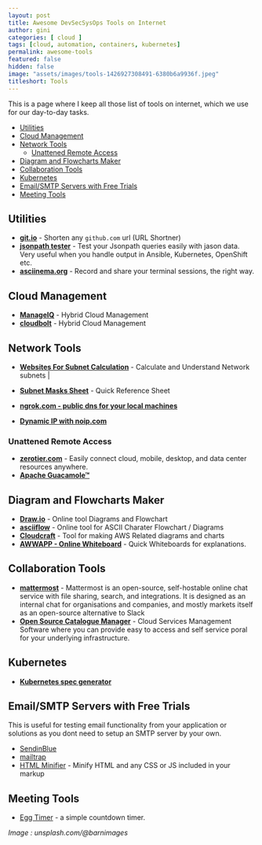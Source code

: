 ```yaml
---
layout: post
title: Awesome DevSecSysOps Tools on Internet
author: gini
categories: [ cloud ]
tags: [cloud, automation, containers, kubernetes]
permalink: awesome-tools
featured: false
hidden: false
image: "assets/images/tools-1426927308491-6380b6a9936f.jpeg"
titleshort: Tools
---
```


This is a page where I keep all those list of tools on internet, which we use for our day-to-day tasks.

- [Utilities](#utilities)
- [Cloud Management](#cloud-management)
- [Network Tools](#network-tools)
  - [Unattened Remote Access](#unattened-remote-access)
- [Diagram and Flowcharts Maker](#diagram-and-flowcharts-maker)
- [Collaboration Tools](#collaboration-tools)
- [Kubernetes](#kubernetes)
- [Email/SMTP Servers with Free Trials](#emailsmtp-servers-with-free-trials)
- [Meeting Tools](#meeting-tools)

## Utilities

- **[git.io](https://git.io/)** - Shorten any `github.com` url (URL Shortner)
- **[jsonpath tester](https://jsonpath.com/)** - Test your Jsonpath queries easily with jason data. Very useful when you handle output in Ansible, Kubernetes, OpenShift etc.
- **[asciinema.org](https://asciinema.org)** - Record and share your terminal sessions, the right way.

## Cloud Management

- **[ManageIQ](https://www.manageiq.org/)** - Hybrid Cloud Management
- **[cloudbolt](https://www.cloudbolt.io/)** - Hybrid Cloud Management

## Network Tools

- **[Websites For Subnet Calculation](https://www.techbeatly.com/2018/01/4-websites-you-can-use-for-subnet-calculation.html)** - Calculate and Understand Network subnets | 
- **[Subnet Masks Sheet](https://www.techbeatly.com/2015/10/subnet-mask-information-quick-reference-sheet.html/)** - Quick Reference Sheet

- **[ngrok.com - public dns for your local machines](https://ngrok.com/)**

- **[Dynamic IP with noip.com](https://www.noip.com/)**

### Unattened Remote Access
- **[zerotier.com](https://www.zerotier.com/)** - Easily connect cloud, mobile, desktop, and data center resources anywhere.
- **[Apache Guacamole™](https://guacamole.apache.org/)**
   
## Diagram and Flowcharts Maker

- **[Draw.io](https://www.draw.io/)** - Online tool Diagrams and Flowchart
- **[asciiflow](http://asciiflow.com/)** - Online tool for ASCII Charater Flowchart / Diagrams
- **[Cloudcraft](https://cloudcraft.co/)** - Tool for making AWS Related diagrams and charts
- **[AWWAPP - Online Whiteboard](https://awwapp.com/)** - Quick Whiteboards for explanations.

## Collaboration Tools 

- **[mattermost](https://mattermost.com/)** - Mattermost is an open-source, self-hostable online chat service with file sharing, search, and integrations. It is designed as an internal chat for organisations and companies, and mostly markets itself as an open-source alternative to Slack 
- **[Open Source Catalogue Manager](https://openservicecatalogmanager.org/)** -  Cloud Services Management Software where you can provide easy to access and self service poral for your underlying infrastructure.

## Kubernetes
- **[Kubernetes spec generator](https://install.portworx.com)**


## Email/SMTP Servers with Free Trials 

This is useful for testing email functionality from your application or solutions as you dont need to setup an SMTP server by your own.
- [SendinBlue](https://app.sendinblue.com/account/billing)
- [mailtrap](https://mailtrap.io/)
- [HTML Minifier](https://www.willpeavy.com/tools/minifier/) - Minify HTML and any CSS or JS included in your markup

## Meeting Tools
- [Egg Timer](https://e.ggtimer.com/) -  a simple countdown timer.

*Image : unsplash.com/@barnimages*